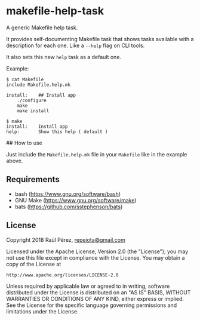 # makefile-help-task

A generic Makefile help task. 

It provides self-documenting Makefile task that shows tasks available with a
description for each one. Like a `--help` flag on CLI tools.

It also sets this new `help` task as a default one.

Example:

```
$ cat Makefile
include Makefile.help.mk

install:    ## Install app
    ./configure
    make
    make install

$ make
install:    Install app
help:       Show this help ( default ) 
```

## How to use

Just include the `Makefile.help.mk` file in your `Makefile` like in the example
above.

## Requirements

* bash (https://www.gnu.org/software/bash)
* GNU Make (https://www.gnu.org/software/make)
* bats (https://github.com/sstephenson/bats)

## License

Copyright 2018 Raül Pérez, repejota@gmail.com

Licensed under the Apache License, Version 2.0 (the "License");
you may not use this file except in compliance with the License.
You may obtain a copy of the License at

    http://www.apache.org/licenses/LICENSE-2.0

Unless required by applicable law or agreed to in writing, software
distributed under the License is distributed on an "AS IS" BASIS,
WITHOUT WARRANTIES OR CONDITIONS OF ANY KIND, either express or implied.
See the License for the specific language governing permissions and
limitations under the License.
